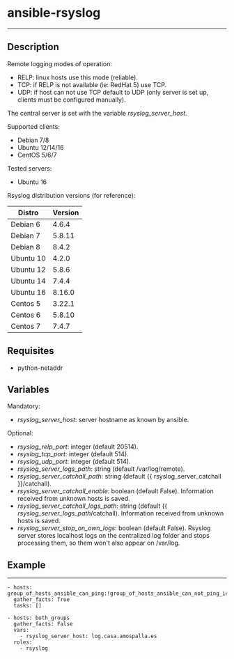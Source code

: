 # ansible-rsyslog
* * *

## Description

Remote logging modes of operation:
- RELP: linux hosts use this mode (reliable).
- TCP: if RELP is not available (ie: RedHat 5) use TCP.
- UDP: if host can not use TCP default to UDP (only server is set up, clients must be configured manually).

The central server is set with the variable _rsyslog_server_host_.

Supported clients:
- Debian 7/8
- Ubuntu 12/14/16
- CentOS 5/6/7

Tested servers:
- Ubuntu 16

Rsyslog distribution versions (for reference):

| Distro    | Version|
|-----------|--------|
| Debian 6  | 4.6.4  |
| Debian 7  | 5.8.11 |
| Debian 8  | 8.4.2  |
| Ubuntu 10 | 4.2.0  |
| Ubuntu 12 | 5.8.6  |
| Ubuntu 14 | 7.4.4  |
| Ubuntu 16 | 8.16.0 |
| Centos 5  | 3.22.1 |
| Centos 6  | 5.8.10 |
| Centos 7  | 7.4.7  |

## Requisites
- python-netaddr

## Variables

Mandatory:
- _rsyslog_server_host_: server hostname as known by ansible.

Optional:
- _rsyslog_relp_port_: integer (default 20514).
- _rsyslog_tcp_port_: integer (default 514).
- _rsyslog_udp_port_: integer (default 514).
- _rsyslog_server_logs_path_: string (default /var/log/remote).
- _rsyslog_server_catchall_path_: string (default {{ rsyslog_server_catchall }}/catchall).
- _rsyslog_server_catchall_enable_: boolean (default False). Information received from unknown hosts is saved.
- _rsyslog_server_catchall_logs_path_: string (default {{ _rsyslog_server_logs_path_/catchall). Information received from unknown hosts is saved.
- _rsyslog_server_stop_on_own_logs_: boolean (default False). Rsyslog server stores localhost logs on the centralized log folder and stops processing them, so them won't also appear on /var/log.

## Example

---
```
- hosts: group_of_hosts_ansible_can_ping:!group_of_hosts_ansible_can_not_ping_ie_a_switch
  gather_facts: True
  tasks: []

- hosts: both_groups
  gather_facts: False
  vars:
    - rsyslog_server_host: log.casa.amospalla.es
  roles:
    - rsyslog

```
